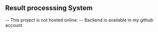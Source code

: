 ## Result processsing System

-- This project is not hosted online.
-- Backend is available in my github account.
